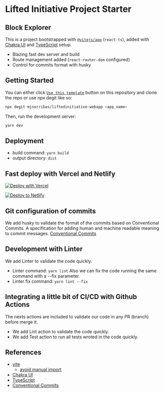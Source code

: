 # Lifted Initiative Project Starter 
## Block Explorer

This is a project bootstrapped with [`@vitejs/app`](https://vitejs.dev/guide/#scaffolding-your-first-vite-project) (`react-ts`), added with [Chakra UI](https://chakra-ui.com) and [TypeScript](https://www.typescriptlang.org) setup.

- Blazing fast dev server and build
- Route management added (`react-router-dom` configured)
- Control for commits format with husky

## Getting Started

You can either click [`Use this template`](https://github.com/mjsorribas/liftedinitiative-webapp/generate) button on this repository and clone the repo or use npx degit like so:

```bash
npx degit mjsorribas/liftedinitiative-webapp <app_name>
```

Then, run the development server:

```bash
yarn dev
```

## Deployment

- build command: `yarn build`
- output directory: `dist`

## Fast deploy with Vercel and Netlify

[![Deploy with Vercel](https://vercel.com/button)](https://vercel.com/import/git?s=https://github.com/liftedinit/talib) 

[![Deploy to Netlify](https://www.netlify.com/img/deploy/button.svg)](https://app.netlify.com/start/deploy?repository=https://github.com/liftedinit/talib)

## Git configuration of commits

We add husky to validate the format of the commits based on Conventional Commits.
A specification for adding human and machine readable meaning to commit messages.
[Conventional Commits](https://www.conventionalcommits.org/en/v1.0.0/)

## Development with Linter
We add Linter to validate the code quickly. 
- Linter command: `yarn lint`
Also we can fix the code running the same command with a --fix parameter.
- Linter fix command: `yarn lint --fix`

## Integrating a little bit of CI/CD with Github Actions
The nexts actions are included to validate our code in any PR (branch) before merge it.
- We add Lint action to validate the code quickly.
- We add Test action to run all tests wroted in the code quickly.

## References

- [vite](https://vitejs.dev)
  - [avoid manual import](https://vitejs.dev/guide/features.html#jsx)
- [Chakra UI](https://chakra-ui.com/)
- [TypeScript](https://www.typescriptlang.org)
- [Conventional Commits](https://www.conventionalcommits.org/en/v1.0.0/)
